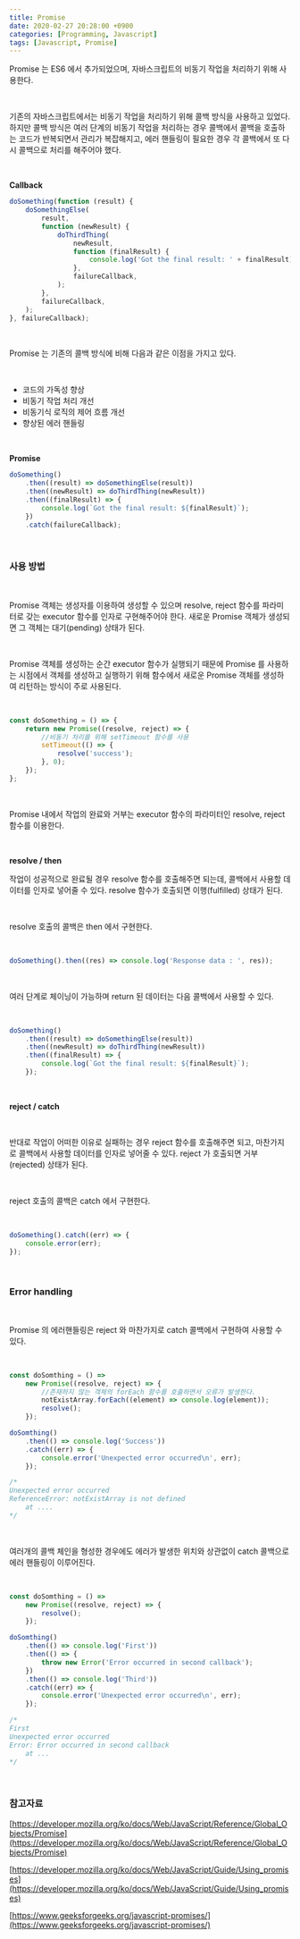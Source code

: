 ```yaml
---
title: Promise
date: 2020-02-27 20:28:00 +0900
categories: [Programming, Javascript]
tags: [Javascript, Promise]
---
```


Promise 는 ES6 에서 추가되었으며, 자바스크립트의 비동기 작업을 처리하기 위해 사용한다.

</br>

기존의 자바스크립트에서는 비동기 작업을 처리하기 위해 콜백 방식을 사용하고 있었다. 하지만 콜백 방식은 여러 단계의 비동기 작업을 처리하는 경우 콜백에서 콜백을 호출하는 코드가 반복되면서 관리가 복잡해지고, 에러 핸들링이 필요한 경우 각 콜백에서 또 다시 콜백으로 처리를 해주어야 했다.

</br>

**Callback**

```javascript
doSomething(function (result) {
    doSomethingElse(
        result,
        function (newResult) {
            doThirdThing(
                newResult,
                function (finalResult) {
                    console.log('Got the final result: ' + finalResult);
                },
                failureCallback,
            );
        },
        failureCallback,
    );
}, failureCallback);
```

</br>

Promise 는 기존의 콜백 방식에 비해 다음과 같은 이점을 가지고 있다.

</br>

-   코드의 가독성 향상
-   비동기 작업 처리 개선
-   비동기식 로직의 제어 흐름 개선
-   향상된 에러 핸들링

</br>

**Promise**

```javascript
doSomething()
    .then((result) => doSomethingElse(result))
    .then((newResult) => doThirdThing(newResult))
    .then((finalResult) => {
        console.log(`Got the final result: ${finalResult}`);
    })
    .catch(failureCallback);
```

</br>

### 사용 방법

</br>

Promise 객체는 생성자를 이용하여 생성할 수 있으며 resolve, reject 함수를 파라미터로 갖는 executor 함수를 인자로 구현해주어야 한다. 새로운 Promise 객체가 생성되면 그 객체는 대기(pending) 상태가 된다.

</br>

Promise 객체를 생성하는 순간 executor 함수가 실행되기 때문에 Promise 를 사용하는 시점에서 객체를 생성하고 실행하기 위해 함수에서 새로운 Promise 객체를 생성하여 리턴하는 방식이 주로 사용된다.

</br>

```javascript
const doSomething = () => {
    return new Promise((resolve, reject) => {
        //비동기 처리를 위해 setTimeout 함수를 사용
        setTimeout(() => {
            resolve('success');
        }, 0);
    });
};
```

</br>

Promise 내에서 작업의 완료와 거부는 executor 함수의 파라미터인 resolve, reject 함수를 이용한다.

</br>

**resolve / then**

작업이 성공적으로 완료될 경우 resolve 함수를 호출해주면 되는데, 콜백에서 사용할 데이터를 인자로 넣어줄 수 있다. resolve 함수가 호출되면 이행(fulfilled) 상태가 된다.

</br>

resolve 호출의 콜백은 then 에서 구현한다.

</br>

```javascript
doSomething().then((res) => console.log('Response data : ', res));
```

</br>

여러 단계로 체이닝이 가능하며 return 된 데이터는 다음 콜백에서 사용할 수 있다.

</br>

```javascript
doSomething()
    .then((result) => doSomethingElse(result))
    .then((newResult) => doThirdThing(newResult))
    .then((finalResult) => {
        console.log(`Got the final result: ${finalResult}`);
    });
```

</br>

**reject / catch**

</br>

반대로 작업이 어떠한 이유로 실패하는 경우 reject 함수를 호출해주면 되고, 마찬가지로 콜백에서 사용할 데이터를 인자로 넣어줄 수 있다. reject 가 호출되면 거부(rejected) 상태가 된다.

</br>

reject 호출의 콜백은 catch 에서 구현한다.

</br>

```javascript
doSomething().catch((err) => {
    console.error(err);
});
```

</br>

### Error handling

</br>

Promise 의 에러핸들링은 reject 와 마찬가지로 catch 콜백에서 구현하여 사용할 수 있다.

</br>

```javascript
const doSomthing = () =>
    new Promise((resolve, reject) => {
        //존재하지 않는 객체의 forEach 함수를 호출하면서 오류가 발생한다.
        notExistArray.forEach((element) => console.log(element));
        resolve();
    });

doSomthing()
    .then(() => console.log('Success'))
    .catch((err) => {
        console.error('Unexpected error occurred\n', err);
    });

/*
Unexpected error occurred
ReferenceError: notExistArray is not defined
    at ....
*/
```

</br>

여러개의 콜백 체인을 형성한 경우에도 에러가 발생한 위치와 상관없이 catch 콜백으로 에러 핸들링이 이루어진다.

</br>

```javascript
const doSomthing = () =>
    new Promise((resolve, reject) => {
        resolve();
    });

doSomthing()
    .then(() => console.log('First'))
    .then(() => {
        throw new Error('Error occurred in second callback');
    })
    .then(() => console.log('Third'))
    .catch((err) => {
        console.error('Unexpected error occurred\n', err);
    });

/*
First
Unexpected error occurred
Error: Error occurred in second callback
    at ...
*/
```

</br>

### 참고자료

[https://developer.mozilla.org/ko/docs/Web/JavaScript/Reference/Global_Objects/Promise](https://developer.mozilla.org/ko/docs/Web/JavaScript/Reference/Global_Objects/Promise)

[https://developer.mozilla.org/ko/docs/Web/JavaScript/Guide/Using_promises](https://developer.mozilla.org/ko/docs/Web/JavaScript/Guide/Using_promises)

[https://www.geeksforgeeks.org/javascript-promises/](https://www.geeksforgeeks.org/javascript-promises/)
